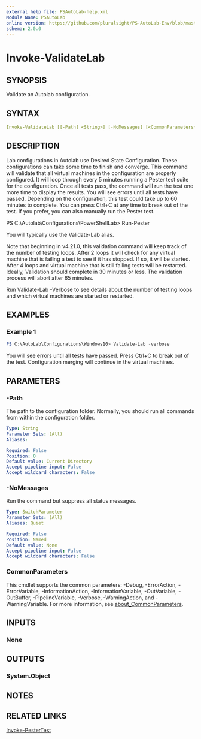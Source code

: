 ```yaml
---
external help file: PSAutoLab-help.xml
Module Name: PSAutoLab
online version: https://github.com/pluralsight/PS-AutoLab-Env/blob/master/docs/Invoke-ValidateLab.md
schema: 2.0.0
---
```


# Invoke-ValidateLab

## SYNOPSIS

Validate an Autolab configuration.

## SYNTAX

```yaml
Invoke-ValidateLab [[-Path] <String>] [-NoMessages] [<CommonParameters>]
```

## DESCRIPTION

Lab configurations in Autolab use Desired State Configuration. These configurations can take some time to finish and converge. This command will validate that all virtual machines in the configuration are properly configured.
It will loop through every 5 minutes running a Pester test suite for the configuration. Once all tests pass, the command will run the test one more time to display the results. You will see errors until all tests have passed. Depending on the configuration, this test could take up to 60 minutes to complete. You can press Ctrl+C at any time to break out of the test. If you prefer, you can also manually run the Pester test.

PS C:\Autolab\Configurations\PowerShellLab> Run-Pester

You will typically use the Validate-Lab alias.

Note that beginning in v4.21.0, this validation command will keep track of the number of testing loops. After 2 loops it will check for any virtual machine that is failing a test to see if it has stopped. If so, it will be started. After 4 loops and virtual machine that is still failing tests will be restarted. Ideally, Validation should complete in 30 minutes or less. The validation process will abort after 65 minutes.

Run Validate-Lab -Verbose to see details about the number of testing loops and which virtual machines are started or restarted.

## EXAMPLES

### Example 1

```powershell
PS C:\AutoLab\Configurations\Windows10> Validate-Lab -verbose
```

You will see errors until all tests have passed. Press Ctrl+C to break out of the test. Configuration merging will continue in the virtual machines.

## PARAMETERS

### -Path

The path to the configuration folder. Normally, you should run all commands from within the configuration folder.

```yaml
Type: String
Parameter Sets: (All)
Aliases:

Required: False
Position: 0
Default value: Current Directory
Accept pipeline input: False
Accept wildcard characters: False
```

### -NoMessages
Run the command but suppress all status messages.

```yaml
Type: SwitchParameter
Parameter Sets: (All)
Aliases: Quiet

Required: False
Position: Named
Default value: None
Accept pipeline input: False
Accept wildcard characters: False
```

### CommonParameters

This cmdlet supports the common parameters: -Debug, -ErrorAction, -ErrorVariable, -InformationAction, -InformationVariable, -OutVariable, -OutBuffer, -PipelineVariable, -Verbose, -WarningAction, and -WarningVariable. For more information, see [about_CommonParameters](http://go.microsoft.com/fwlink/?LinkID=113216).

## INPUTS

### None

## OUTPUTS

### System.Object

## NOTES

## RELATED LINKS

[Invoke-PesterTest](Invoke-PesterTest.md)
